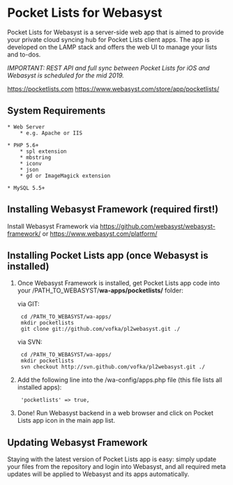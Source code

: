 # Pocket Lists for Webasyst #

Pocket Lists for Webasyst is a server-side web app that is aimed to provide your private cloud syncing hub for Pocket Lists client apps. The app is developed on the LAMP stack and offers the web UI to manage your lists and to-dos.

*IMPORTANT: REST API and full sync between Pocket Lists for iOS and Webasyst is scheduled for the mid 2019.*

https://pocketlists.com
https://www.webasyst.com/store/app/pocketlists/

## System Requirements ##

	* Web Server
		* e.g. Apache or IIS

	* PHP 5.6+
		* spl extension
		* mbstring
		* iconv
		* json
		* gd or ImageMagick extension

	* MySQL 5.5+

## Installing Webasyst Framework (required first!) ##

Install Webasyst Framework via https://github.com/webasyst/webasyst-framework/ or https://www.webasyst.com/platform/

## Installing Pocket Lists app (once Webasyst is installed) ##

1. Once Webasyst Framework is installed, get Pocket Lists app code into your /PATH_TO_WEBASYST/**wa-apps/pocketlists/** folder:

	via GIT:

		cd /PATH_TO_WEBASYST/wa-apps/
		mkdir pocketlists
		git clone git://github.com/vofka/pl2webasyst.git ./

	via SVN:

		cd /PATH_TO_WEBASYST/wa-apps/
		mkdir pocketlists
		svn checkout http://svn.github.com/vofka/pl2webasyst.git ./

2. Add the following line into the /wa-config/apps.php file (this file lists all installed apps):

		'pocketlists' => true,

3. Done! Run Webasyst backend in a web browser and click on Pocket Lists app icon in the main app list.

## Updating Webasyst Framework ##

Staying with the latest version of Pocket Lists app is easy: simply update your files from the repository and login into Webasyst, and all required meta updates will be applied to Webasyst and its apps automatically.
